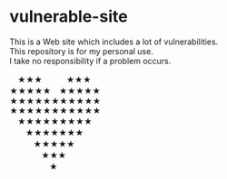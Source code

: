 # vulnerable-site  
This is a Web site which includes a lot of vulnerabilities.  
This repository is for my personal use.  
I take no responsibility if a problem occurs.  
  
　★★★　　　★★★  
★★★★★　★★★★★  
★★★★★★★★★★★  
★★★★★★★★★★★  
　★★★★★★★★★  
　　★★★★★★★  
　　　★★★★★  
　　　　★★★  
　　　　　★  
